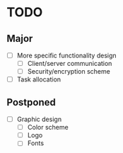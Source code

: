 # TODO

## Major
- [ ] More specific functionality design
  - [ ] Client/server communication
  - [ ] Security/encryption scheme
- [ ] Task allocation

## Postponed
- [ ] Graphic design
  - [ ] Color scheme
  - [ ] Logo
  - [ ] Fonts